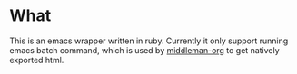 # What

This is an emacs wrapper written in ruby. Currently it only support running emacs batch command, which is used by [middleman-org](https://github.com/xiaoxinghu/middleman-org) to get natively exported html.
